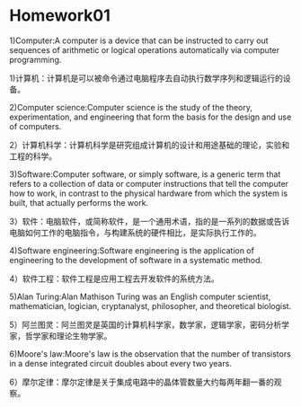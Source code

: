# Homework01

1)Computer:A computer is a device that can be instructed to carry out sequences of arithmetic or logical operations automatically via computer programming. 

1)计算机：计算机是可以被命令通过电脑程序去自动执行数学序列和逻辑运行的设备。

2)Computer science:Computer science is the study of the theory, experimentation, and engineering that form the basis for the design and use of computers. 

2）计算机科学：计算机科学是研究组成计算机的设计和用途基础的理论，实验和工程的科学。

3)Software:Computer software, or simply software, is a generic term that refers to a collection of data or computer instructions that tell the computer how to work, in contrast to the physical hardware from which the system is built, that actually performs the work.

3）软件：电脑软件，或简称软件，是一个通用术语，指的是一系列的数据或告诉电脑如何工作的电脑指令，与构建系统的硬件相比，是实际执行工作的。

4)Software engineering:Software engineering is the application of engineering to the development of software in a systematic method.

4）软件工程：软件工程是应用工程去开发软件的系统方法。

5)Alan Turing:Alan Mathison Turing was an English computer scientist, mathematician, logician, cryptanalyst, philosopher, and theoretical biologist.

5）阿兰图灵：阿兰图灵是英国的计算机科学家，数学家，逻辑学家，密码分析学家，哲学家和理论生物学家。

6)Moore's law:Moore's law is the observation that the number of transistors in a dense integrated circuit doubles about every two years. 

6）摩尔定律：摩尔定律是关于集成电路中的晶体管数量大约每两年翻一番的观察。